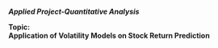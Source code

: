 ***Applied Project-Quantitative Analysis***

**Topic:**  
**Application of Volatility Models on Stock Return Prediction**

